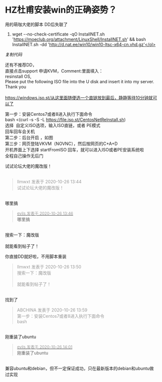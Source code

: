 # HZ杜甫安装win的正确姿势？


用的萌咖大佬的脚本 DD后失联了<br /><div class="blockcode"><div id="code_Afm"><ol><li>wget --no-check-certificate -qO InstallNET.sh 'https://moeclub.org/attachment/LinuxShell/InstallNET.sh' &amp;&amp; bash InstallNET.sh -dd 'http://d.nat.ee/win10/win10-ltsc-x64-cn.vhd.gz'</ol></div><em onclick="copycode($('code_Afm'));">复制代码</em></div>

还有不推荐DD，<br />
直接点击support 申请KVM，Comment:里面填入：<br />
resinstall OS,<br />
Please put the following ISO file into the U disk and insert it into my server. Thank you<br />
<br />
https://windows.iso.st/从这里面随便选一个直链放到最后，静静等待10分钟就可以了

第一步：安装Centos7或者8进入执行下面命令<br />
bash &lt;(curl -s -S -L https://file.iso.st/CentosNetReInstall.sh)<br />
选择&nbsp;&nbsp;自定义ISO选项，输入ISO直链，或者 PE模式<br />
回车回车会关机<br />
第二步：后台开启 ，如图<br />
<img id="aimg_Waq3V" onclick="zoom(this, this.src, 0, 0, 0)" class="zoom" src="https://i.loli.net/2020/10/26/ElBIXofKMbvUpLc.png" onmouseover="img_onmouseoverfunc(this)" onload="thumbImg(this)" border="0" alt="" /><br />
第三步：网页登陆VKVM（NOVNC），然后按网页的C+A+D<br />
开机界面上下选择 startFromISO 回车，就可以进入ISO或者PE安装系统啦<br />
全程自己操作无后门 

试试论坛大佬的魔改版！<br />
<br />
<img src="static/image/smiley/default/lol.gif" smilieid="12" border="0" alt="" /><img src="static/image/smiley/default/lol.gif" smilieid="12" border="0" alt="" /><img src="static/image/smiley/default/lol.gif" smilieid="12" border="0" alt="" />

<div class="quote"><blockquote><font color="#999999">llmwxt 发表于 2020-10-26 13:44</font><br />
<font color="#999999">试试论坛大佬的魔改版！</font></blockquote></div><br />
哪里搞

<div class="quote"><blockquote><font size="2"><a href="https://www.hostloc.com/forum.php?mod=redirect&amp;goto=findpost&amp;pid=9353858&amp;ptid=758581" target="_blank"><font color="#999999">evils 发表于 2020-10-26 13:46</font></a></font><br />
哪里搞</blockquote></div><br />
搜索一下：魔改版<br />
<br />
就能看到帖子了！

你直接DD就好啦，不用脚本重装

<div class="quote"><blockquote><font color="#999999">llmwxt 发表于 2020-10-26 13:50</font><br />
<font color="#999999">搜索一下：魔改版<br />
<br />
就能看到帖子了！</font></blockquote></div><br />
找到了

<div class="quote"><blockquote><font color="#999999">ABCHINA 发表于 2020-10-26 13:59</font><br />
<font color="#999999">第一步：安装Centos7或者8进入执行下面命令<br />
bash</font></blockquote></div><br />
刚重装了ubuntu

<div class="quote"><blockquote><font size="2"><a href="https://www.hostloc.com/forum.php?mod=redirect&amp;goto=findpost&amp;pid=9353940&amp;ptid=758581" target="_blank"><font color="#999999">evils 发表于 2020-10-26 14:01</font></a></font><br />
刚重装了ubuntu</blockquote></div><br />
兼容ubuntu和debian，但不一定保证成功，只在最新版本的debian和ubuntu做过实现
